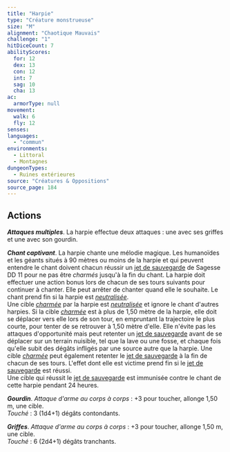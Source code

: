 ```yaml
---
title: "Harpie"
type: "Créature monstrueuse"
size: "M"
alignment: "Chaotique Mauvais"
challenge: "1"
hitDiceCount: 7
abilityScores:
  for: 12
  dex: 13
  con: 12
  int: 7
  sag: 10
  cha: 13
ac: 
  armorType: null
movement: 
  walk: 6
  fly: 12
senses: 
languages: 
  - "commun"
environments:
  - Littoral
  - Montagnes
dungeonTypes:
  - Ruines extérieures
source: "Créatures & Oppositions"
source_page: 184
---
```

## Actions
_**Attaques multiples**_. La harpie effectue deux attaques : une avec ses griffes et une avec son gourdin.

_**Chant captivant**_. La harpie chante une mélodie magique. Les humanoïdes et les géants situés à 90 mètres ou moins de la harpie et qui peuvent entendre le chant doivent chacun réussir un [jet de sauvegarde](/utiliser-les-caracteristiques/#jets-de-sauvegarde) de Sagesse DD 11 pour ne pas être _charmés_ jusqu'à la fin du chant. La harpie doit effectuer une action bonus lors de chacun de ses tours suivants pour continuer à chanter. Elle peut arrêter de chanter quand elle le souhaite. Le chant prend fin si la harpie est [_neutralisée_](/gerer-la-sante-du-personnage/#neutralise).  
Une cible [_charmée_](/gerer-la-sante-du-personnage/#charme) par la harpie est [_neutralisée_](/gerer-la-sante-du-personnage/#neutralise) et ignore le chant d'autres harpies. Si la cible [_charmée_](/gerer-la-sante-du-personnage/#charme) est à plus de 1,50 mètre de la harpie, elle doit se déplacer vers elle lors de son tour, en empruntant la trajectoire le plus courte, pour tenter de se retrouver à 1,50 mètre d'elle. Elle n'évite pas les attaques d'opportunité mais peut retenter un [jet de sauvegarde](/utiliser-les-caracteristiques/#jets-de-sauvegarde) avant de se déplacer sur un terrain nuisible, tel que la lave ou une fosse, et chaque fois qu'elle subit des dégâts infligés par une source autre que la harpie. Une cible [_charmée_](/gerer-la-sante-du-personnage/#charme) peut également retenter le [jet de sauvegarde](/utiliser-les-caracteristiques/#jets-de-sauvegarde) à la fin de chacun de ses tours. L'effet dont elle est victime prend fin si le [jet de sauvegarde](/utiliser-les-caracteristiques/#jets-de-sauvegarde) est réussi.  
Une cible qui réussit le [jet de sauvegarde](/utiliser-les-caracteristiques/#jets-de-sauvegarde) est immunisée contre le chant de cette harpie pendant 24 heures.

_**Gourdin**_. _Attaque d'arme au corps à corps_ : +3 pour toucher, allonge 1,50 m, une cible.  
_Touché_ : 3 (1d4+1) dégâts contondants.

_**Griffes**_. _Attaque d'arme au corps à corps_ : +3 pour toucher, allonge 1,50 m, une cible.  
_Touché_ : 6 (2d4+1) dégâts tranchants.
